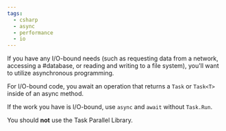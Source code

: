 ```yaml
---
tags:
  - csharp
  - async
  - performance
  - io
---
```


If you have any I/O-bound needs (such as requesting data from a network, accessing a #database, or reading and writing to a file system), you'll want to utilize asynchronous programming.

For I/O-bound code, you await an operation that returns a `Task` or `Task<T>` inside of an async method.

If the work you have is I/O-bound, use `async` and `await` without `Task.Run`. 

You should **not** use the Task Parallel Library.
